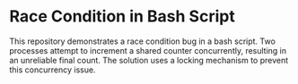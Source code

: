 # Race Condition in Bash Script

This repository demonstrates a race condition bug in a bash script.  Two processes attempt to increment a shared counter concurrently, resulting in an unreliable final count. The solution uses a locking mechanism to prevent this concurrency issue.